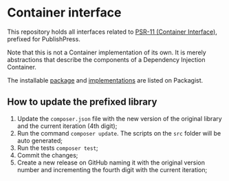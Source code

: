 Container interface
==============

This repository holds all interfaces related to [PSR-11 (Container Interface)][psr-url], prefixed for PublishPress.

Note that this is not a Container implementation of its own. It is merely abstractions that describe the components of a Dependency Injection Container.

The installable [package][package-url] and [implementations][implementation-url] are listed on Packagist.

[psr-url]: https://www.php-fig.org/psr/psr-11/
[package-url]: https://packagist.org/packages/psr/container
[implementation-url]: https://packagist.org/providers/psr/container-implementation

## How to update the prefixed library

1. Update the `composer.json` file with the new version of the original library and the current iteration (4th digit);
2. Run the command `composer update`. The scripts on the `src` folder will be auto generated;
3. Run the tests `composer test`;
4. Commit the changes;
5. Create a new release on GitHub naming it with the original version number and incrementing the fourth digit with the current iteration;
